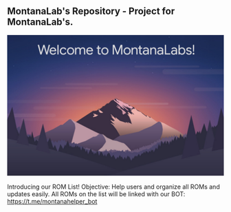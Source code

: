 ## MontanaLab's Repository - Project for MontanaLab's.

![Home](https://github.com/NowDev/MontanaLabs/blob/master/Resources/Home.jpg)

Introducing our ROM List!
Objective: Help users and organize all ROMs and updates easily.
All ROMs on the list will be linked with our BOT: https://t.me/montanahelper_bot
